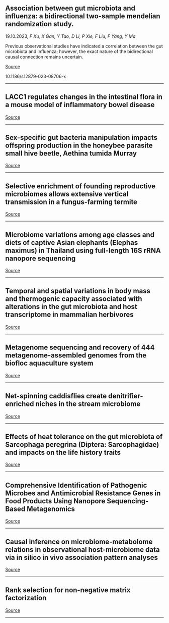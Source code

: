 ## Association between gut microbiota and influenza: a bidirectional two-sample mendelian randomization study.
 19.10.2023, _F Xu, X Gan, Y Tao, D Li, P Xie, F Liu, F Yang, Y Ma_


Previous observational studies have indicated a correlation between the gut microbiota and influenza; however, the exact nature of the bidirectional causal connection remains uncertain.

[Source](https://bmcinfectdis.biomedcentral.com/articles/10.1186/s12879-023-08706-x)

10.1186/s12879-023-08706-x

---

## LACC1 regulates changes in the intestinal flora in a mouse model of inflammatory bowel disease

[Source](https://bmcgastroenterol.biomedcentral.com/articles/10.1186/s12876-023-02971-5)

---

## Sex-specific gut bacteria manipulation impacts offspring production in the honeybee parasite small hive beetle, Aethina tumida Murray

[Source](https://www.biorxiv.org/content/10.1101/2023.10.15.562436v1.abstract)

---

## Selective enrichment of founding reproductive microbiomes allows extensive vertical transmission in a fungus-farming termite

[Source](https://royalsocietypublishing.org/doi/10.1098/rspb.2023.1559)

---

## Microbiome variations among age classes and diets of captive Asian elephants (Elephas maximus) in Thailand using full-length 16S rRNA nanopore sequencing

[Source](https://www.nature.com/articles/s41598-023-44981-z)

---

## Temporal and spatial variations in body mass and thermogenic capacity associated with alterations in the gut microbiota and host transcriptome in mammalian herbivores

[Source](https://www.sciencedirect.com/science/article/pii/S0048969723064033)

---

## Metagenome sequencing and recovery of 444 metagenome-assembled genomes from the biofloc aquaculture system

[Source](https://www.nature.com/articles/s41597-023-02622-0)

---

## Net-spinning caddisflies create denitrifier-enriched niches in the stream microbiome

[Source](https://www.nature.com/articles/s43705-023-00315-8)

---

## Effects of heat tolerance on the gut microbiota of Sarcophaga peregrina (Diptera: Sarcophagidae) and impacts on the life history traits

[Source](https://parasitesandvectors.biomedcentral.com/articles/10.1186/s13071-023-05973-0)

---

## Comprehensive Identification of Pathogenic Microbes and Antimicrobial Resistance Genes in Food Products Using Nanopore Sequencing-Based Metagenomics

[Source](https://www.biorxiv.org/content/10.1101/2023.10.15.562131v1.abstract)

---

## Causal inference on microbiome-metabolome relations in observational host-microbiome data via in silico in vivo association pattern analyses

[Source](https://www.sciencedirect.com/science/article/pii/S266723752300276X)

---

## Rank selection for non-negative matrix factorization

[Source](https://onlinelibrary.wiley.com/doi/10.1002/sim.9934)

---

